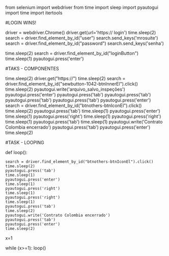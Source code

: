 
from selenium import webdriver
from time import sleep
import pyautogui
import time
import itertools


#LOGIN WINS!

driver = webdriver.Chrome()
driver.get(url='https:// login')
time.sleep(2)
search = driver.find_element_by_id("user")
search.send_keys('mrosuite')
search = driver.find_element_by_id("password")
search.send_keys('senha')

time.sleep(2)
search = driver.find_element_by_id("loginButton")
time.sleep(1)
pyautogui.press('enter')

#TAKS - COMPONENTES

time.sleep(2)
driver.get("https://")
time.sleep(2)
search = driver.find_element_by_id("sewbutton-1042-btnInnerEl").click()
time.sleep(2)
pyautogui.write('arquivo_salvo_inspeções')
pyautogui.press('enter')
pyautogui.press('tab')
pyautogui.press('tab')
pyautogui.press('tab')
pyautogui.press('tab')
pyautogui.press('enter')
search = driver.find_element_by_id("btnothers-btnIconEl").click()
time.sleep(2)
pyautogui.press('tab')
time.sleep(1)
pyautogui.press('enter')
time.sleep(1)
pyautogui.press('right')
time.sleep(1)
pyautogui.press('right')
time.sleep(1)
pyautogui.press('tab')
time.sleep(1)
pyautogui.write('Contrato Colombia encerrado')
pyautogui.press('tab')
pyautogui.press('enter')
time.sleep(2)
    

#TASK - LOOPING

def loop():
    
    search = driver.find_element_by_id("btnothers-btnIconEl").click()
    time.sleep(2)
    pyautogui.press('tab')
    time.sleep(1)
    pyautogui.press('enter')
    time.sleep(1)
    pyautogui.press('right')
    time.sleep(1)
    pyautogui.press('right')
    time.sleep(1)
    pyautogui.press('tab')
    time.sleep(2)
    pyautogui.write('Contrato Colombia encerrado')
    pyautogui.press('tab')
    pyautogui.press('enter')
    time.sleep(2)
  
x=1

while (x>=1):
        loop()
